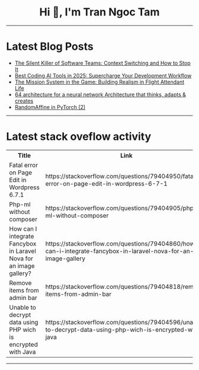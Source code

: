 <h1 align="center">Hi 👋, I'm Tran Ngoc Tam</h1>

---

# Latest Blog Posts 
<!-- BLOG-POST-LIST:START -->
- [The Silent Killer of Software Teams: Context Switching and How to Stop It](https://dev.to/digitalminds/the-silent-killer-of-software-teams-context-switching-and-how-to-stop-it-20oi)
- [Best Coding AI Tools in 2025: Supercharge Your Development Workflow](https://dev.to/keploy/best-coding-ai-tools-in-2025-supercharge-your-development-workflow-57l8)
- [The Mission System in the Game: Building Realism in Flight Attendant Life](https://dev.to/khaisimon_devgame/the-mission-system-in-the-game-building-realism-in-flight-attendant-life-45a3)
- [64 architecture for a neural network Architecture that thinks, adapts &amp; creates](https://dev.to/okerew/64-architecture-for-a-neural-network-architecture-that-thinks-adapts-creates-3mme)
- [RandomAffine in PyTorch &lpar;2&rpar;](https://dev.to/hyperkai/randomaffine-in-pytorch-2-8c6)
<!-- BLOG-POST-LIST:END -->

---

# Latest stack oveflow activity
<table>
  <tr><th>Title</th><th>Link</th></tr>
  <!-- STACKOVERFLOW:START --><tr><td>Fatal error on Page Edit in Wordpress 6.7.1</td><td>https://stackoverflow.com/questions/79404950/fatal-error-on-page-edit-in-wordpress-6-7-1</td></tr><tr><td>Php-ml without composer</td><td>https://stackoverflow.com/questions/79404905/php-ml-without-composer</td></tr><tr><td>How can I integrate Fancybox in Laravel Nova for an image gallery?</td><td>https://stackoverflow.com/questions/79404860/how-can-i-integrate-fancybox-in-laravel-nova-for-an-image-gallery</td></tr><tr><td>Remove items from admin bar</td><td>https://stackoverflow.com/questions/79404818/remove-items-from-admin-bar</td></tr><tr><td>Unable to decrypt data using PHP wich is encrypted with Java</td><td>https://stackoverflow.com/questions/79404596/unable-to-decrypt-data-using-php-wich-is-encrypted-with-java</td></tr><!-- STACKOVERFLOW:END -->
</table>

---


